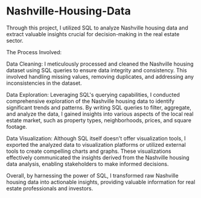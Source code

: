 # Nashville-Housing-Data


Through this project, I utilized SQL to analyze Nashville housing data and extract valuable insights crucial for decision-making in the real estate sector.

The Process Involved:

Data Cleaning: I meticulously processed and cleaned the Nashville housing dataset using SQL queries to ensure data integrity and consistency. This involved handling missing values, removing duplicates, and addressing any inconsistencies in the dataset.

Data Exploration: Leveraging SQL's querying capabilities, I conducted comprehensive exploration of the Nashville housing data to identify significant trends and patterns. By writing SQL queries to filter, aggregate, and analyze the data, I gained insights into various aspects of the local real estate market, such as property types, neighborhoods, prices, and square footage.

Data Visualization: Although SQL itself doesn't offer visualization tools, I exported the analyzed data to visualization platforms or utilized external tools to create compelling charts and graphs. These visualizations effectively communicated the insights derived from the Nashville housing data analysis, enabling stakeholders to make informed decisions.

Overall, by harnessing the power of SQL, I transformed raw Nashville housing data into actionable insights, providing valuable information for real estate professionals and investors.
